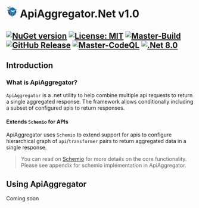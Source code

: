 # <img src="https://github.com/CodeShayk/ApiAggregator/blob/master/Images/ninja-icon-16.png" alt="ninja" style="width:30px;"/> ApiAggregator.Net v1.0 
[![NuGet version](https://badge.fury.io/nu/ApiAggregator.svg)](https://badge.fury.io/nu/ApiAggregator) [![License: MIT](https://img.shields.io/badge/License-MIT-yellow.svg)](https://github.com/CodeShayk/ApiAggregator/blob/master/LICENSE.md) 
[![Master-Build](https://github.com/CodeShayk/ApiAggregator/actions/workflows/Master-Build.yml/badge.svg)](https://github.com/CodeShayk/ApiAggregator/actions/workflows/Master-Build.yml) 
[![GitHub Release](https://img.shields.io/github/v/release/CodeShayk/ApiAggregator?logo=github&sort=semver)](https://github.com/CodeShayk/ApiAggregator/releases/latest)
[![Master-CodeQL](https://github.com/CodeShayk/ApiAggregator/actions/workflows/Master-CodeQL.yml/badge.svg)](https://github.com/CodeShayk/ApiAggregator/actions/workflows/Master-CodeQL.yml) 
[![.Net 8.0](https://img.shields.io/badge/.Net-8.0-blue)](https://dotnet.microsoft.com/en-us/download/dotnet/8.0)
--
## Introduction
### What is ApiAggregator?
`ApiAggregator` is a .net utility to help combine multiple api requests to return a single aggregated response. The framework allows conditionally including a subset of configured apis to return responses.

#### Extends `Schemio` for APIs
ApiAggregator uses `Schemio` to extend support for apis to configure hierarchical graph of `api`/`transformer` pairs to return aggregated data in a single response.
> You can read on [Schemio](https://github.com/CodeShayk/Schemio) for more details on the core functionality. 
Please see appendix for schemio implementation in ApiAggregator.


## Using ApiAggregator
Coming soon
